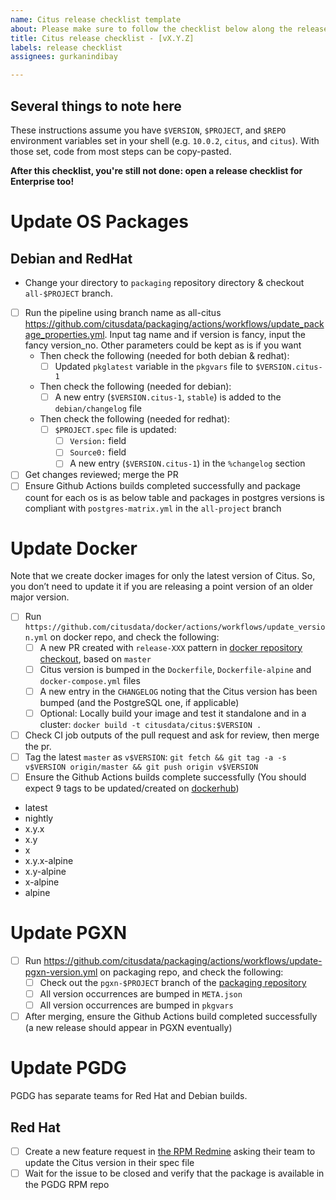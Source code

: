 ```yaml
---
name: Citus release checklist template
about: Please make sure to follow the checklist below along the release process.
title: Citus release checklist - [vX.Y.Z]
labels: release checklist
assignees: gurkanindibay

---
```


## Several things to note here

These instructions assume you have `$VERSION`, `$PROJECT`, and `$REPO` environment variables set in your shell (e.g. `10.0.2`, `citus`, and `citus`). With those set, code from most steps can be copy-pasted.

**After this checklist, you're still not done: open a release checklist for Enterprise too!**

# Update OS Packages
## Debian and RedHat
- Change your directory to `packaging` repository directory & checkout `all-$PROJECT` branch.
- [ ] Run the pipeline using branch name as all-citus https://github.com/citusdata/packaging/actions/workflows/update_package_properties.yml. Input tag name and if version is fancy, input the fancy version_no. Other parameters could be kept as is if you want
  - Then check the following (needed for both debian & redhat):
    - [ ] Updated `pkglatest` variable in the `pkgvars` file to `$VERSION.citus-1`
  - Then check the following (needed for debian):
    - [ ] A new entry (`$VERSION.citus-1`, `stable`) is added to the `debian/changelog` file
  - Then check the following (needed for redhat):
    - [ ] `$PROJECT.spec` file is updated:
      - [ ] `Version:` field
      - [ ] `Source0:` field
      - [ ] A new entry (`$VERSION.citus-1`) in the `%changelog` section
- [ ] Get changes reviewed; merge the PR
- [ ] Ensure Github Actions builds completed successfully and package count for each os is as below table and packages in postgres versions is compliant with `postgres-matrix.yml` in the `all-project` branch

# Update Docker
Note that we create docker images for only the latest version of Citus. So, you don’t need to update it if you are releasing a point version of an older major version.

- [ ] Run `https://github.com/citusdata/docker/actions/workflows/update_version.yml` on docker repo, and check the following:
  - [ ] A new PR created with `release-XXX` pattern in [docker repository checkout](https://github.com/citusdata/docker), based on `master`
  - [ ] Citus version is bumped in the `Dockerfile`, `Dockerfile-alpine` and `docker-compose.yml` files
  - [ ] A new entry in the `CHANGELOG` noting that the Citus version has been bumped (and the PostgreSQL one, if applicable)
  - [ ] Optional: Locally build your image and test it standalone and in a cluster: `docker build -t citusdata/citus:$VERSION .`
- [ ] Check CI job outputs of the pull request and ask for review, then merge the pr.
- [ ] Tag the latest `master` as `v$VERSION`: `git fetch && git tag -a -s v$VERSION origin/master && git push origin v$VERSION`
- [ ] Ensure the Github Actions builds complete successfully
(You should expect 9 tags to be updated/created on [dockerhub](https://hub.docker.com/r/citusdata/citus/tags?page=1&ordering=last_updated))
- latest
- nightly
- x.y.x
- x.y
- x
- x.y.x-alpine
- x.y-alpine
- x-alpine
- alpine


# Update PGXN
- [ ] Run https://github.com/citusdata/packaging/actions/workflows/update-pgxn-version.yml on packaging repo, and check the following:
  - [ ] Check out the `pgxn-$PROJECT` branch of the [packaging repository](https://github.com/citusdata/packaging)
  - [ ] All version occurrences are bumped in `META.json`
  - [ ] All version occurrences are bumped in `pkgvars`
- [ ] After merging, ensure the Github Actions build completed successfully (a new release should appear in PGXN eventually)

# Update PGDG

PGDG has separate teams for Red Hat and Debian builds.

## Red Hat

  - [ ] Create a new feature request in [the RPM Redmine](https://redmine.postgresql.org/projects/pgrpms/issues/new) asking their team to update the Citus version in their spec file
  - [ ] Wait for the issue to be closed and verify that the package is available in the PGDG RPM repo
